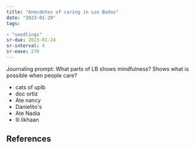 ```yaml
---
title: "Anecdotes of caring in Los Baños"
date: "2023-01-20"
tags:

- "seedlings"
sr-due: 2023-01-24
sr-interval: 4
sr-ease: 270
---
```


Journaling prompt: What parts of LB shows mindfulness? Shows what is possible when people care?
- cats of uplb
- doc ortiz
- Ate nancy
- Danielito's
- Ate Nadia
- Ili likhaan

## References